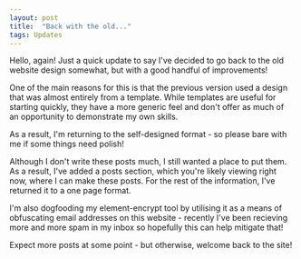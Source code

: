 ```yaml
---
layout: post
title:  "Back with the old..."
tags: Updates
---
```


Hello, again!
Just a quick update to say I've decided to go back to the old website design somewhat, but with a good handful
of improvements!

One of the main reasons for this is that the previous version used a design that was almost entirely from a template.
While templates are useful for starting quickly, they have a more generic feel and don't offer as much of an opportunity
to demonstrate my own skills. 

As a result, I'm returning to the self-designed format - so please bare with me if some 
things need polish!

Although I don't write these posts much, I still wanted a place to put them. As a result, I've added a posts section, 
which you're likely viewing right now, where I can make these posts.
For the rest of the information, I've returned it to a one page format.

I'm also dogfooding my element-encrypt tool by utilising it as a means of obfuscating email addresses on this website - 
recently I've been recieving more and more spam in my inbox so hopefully this can help mitigate that!

Expect more posts at some point - but otherwise, welcome back to the site!